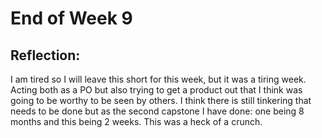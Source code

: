 # End of Week 9

## Reflection:
I am tired so I will leave this short for this week, but it was a tiring week. Acting both as a PO
but also trying to get a product out that I think was going to be worthy to be seen by others.
I think there is still tinkering that needs to be done but as the second capstone I have done: one being 8 months and this being 2
weeks. This was a heck of a crunch.